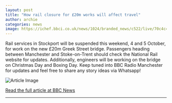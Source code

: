 ```yaml
---
layout: post
title: "How rail closure for £20m works will affect travel"
author: archie
categories: news
image: https://ichef.bbci.co.uk/news/1024/branded_news/c522/live/70c4c460-5e55-11f0-8515-6bc8a9e55cf1.png
---
```

Rail services in Stockport will be suspended this weekend, 4 and 5 October, for work on the new £20m Greek Street bridge. Passengers heading between Manchester and Stoke-on-Trent should check the National Rail website for updates. Additionally, engineers will be working on the bridge on Christmas Day and Boxing Day. Keep tuned into BBC Radio Manchester for updates and feel free to share any story ideas via Whatsapp!

![Article Image](https://ichef.bbci.co.uk/news/1024/branded_news/c522/live/70c4c460-5e55-11f0-8515-6bc8a9e55cf1.png)

[Read the full article at BBC News](https://www.bbc.com/news/articles/c4g9vvq7eneo?at_medium=RSS&at_campaign=rss)

---
